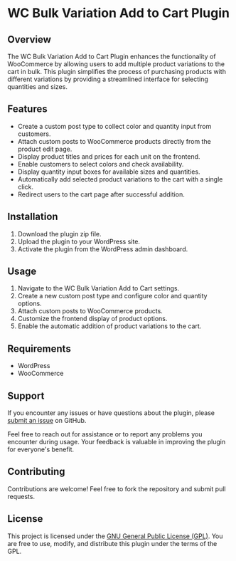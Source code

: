 # WC Bulk Variation Add to Cart Plugin

## Overview

The WC Bulk Variation Add to Cart Plugin enhances the functionality of WooCommerce by allowing users to add multiple product variations to the cart in bulk. This plugin simplifies the process of purchasing products with different variations by providing a streamlined interface for selecting quantities and sizes.

## Features

- Create a custom post type to collect color and quantity input from customers.
- Attach custom posts to WooCommerce products directly from the product edit page.
- Display product titles and prices for each unit on the frontend.
- Enable customers to select colors and check availability.
- Display quantity input boxes for available sizes and quantities.
- Automatically add selected product variations to the cart with a single click.
- Redirect users to the cart page after successful addition.

## Installation

1. Download the plugin zip file.
2. Upload the plugin to your WordPress site.
3. Activate the plugin from the WordPress admin dashboard.

## Usage

1. Navigate to the WC Bulk Variation Add to Cart settings.
2. Create a new custom post type and configure color and quantity options.
3. Attach custom posts to WooCommerce products.
4. Customize the frontend display of product options.
5. Enable the automatic addition of product variations to the cart.

## Requirements

- WordPress
- WooCommerce

## Support

If you encounter any issues or have questions about the plugin, please [submit an issue](https://github.com/junaidbinjaman/wc-bulk-variation-add-to-cart/issues) on GitHub.

Feel free to reach out for assistance or to report any problems you encounter during usage. Your feedback is valuable in improving the plugin for everyone's benefit.

## Contributing

Contributions are welcome! Feel free to fork the repository and submit pull requests.

## License

This project is licensed under the [GNU General Public License (GPL)](https://www.gnu.org/licenses/gpl-3.0.en.html). You are free to use, modify, and distribute this plugin under the terms of the GPL.
